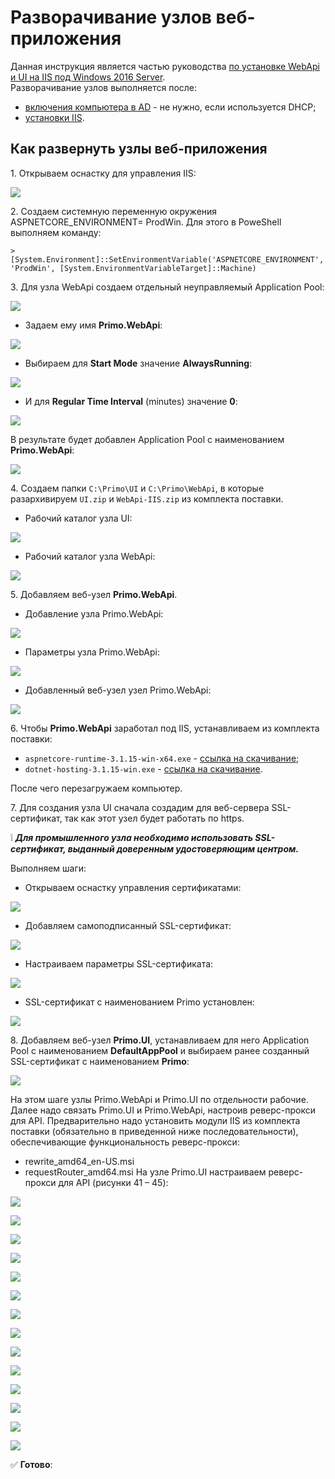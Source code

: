 # Разворачивание узлов веб-приложения

Данная инструкция является частью руководства [по установке WebApi и UI на IIS под Windows 2016 Server](https://github.com/PrimoRPA/Docs.Rus/blob/139-%D0%B4%D0%BE%D0%B1%D0%B0%D0%B2%D0%B8%D1%82%D1%8C-%D0%B4%D0%BE%D0%BA%D1%83%D0%BC%D0%B5%D0%BD%D1%82%D1%8B-%D0%B0%D0%B4%D0%BC%D0%B8%D0%BD%D0%B0-%D0%B2-%D1%80%D0%B0%D0%B7%D0%B4%D0%B5%D0%BB-%D0%BE%D1%80%D0%BA%D0%B5%D1%81%D1%82%D1%80%D0%B0%D1%82%D0%BE%D1%80%D0%B0/orchestrator/admin/Windows/webapi/install-webapi-introduction.md).\
Разворачивание узлов выполняется после:
* [включения компьютера в AD](https://github.com/PrimoRPA/Docs.Rus/blob/139-%D0%B4%D0%BE%D0%B1%D0%B0%D0%B2%D0%B8%D1%82%D1%8C-%D0%B4%D0%BE%D0%BA%D1%83%D0%BC%D0%B5%D0%BD%D1%82%D1%8B-%D0%B0%D0%B4%D0%BC%D0%B8%D0%BD%D0%B0-%D0%B2-%D1%80%D0%B0%D0%B7%D0%B4%D0%B5%D0%BB-%D0%BE%D1%80%D0%BA%D0%B5%D1%81%D1%82%D1%80%D0%B0%D1%82%D0%BE%D1%80%D0%B0/orchestrator/admin/Windows/webapi/install-webapi-introduction.md#%D0%B2%D0%BA%D0%BB%D1%8E%D1%87%D0%B5%D0%BD%D0%B8%D0%B5-%D0%BA%D0%BE%D0%BC%D0%BF%D1%8C%D1%8E%D1%82%D0%B5%D1%80%D0%B0-%D0%B2-ad) - не нужно, если используется DHCP;
* [установки IIS](https://github.com/PrimoRPA/Docs.Rus/edit/139-%D0%B4%D0%BE%D0%B1%D0%B0%D0%B2%D0%B8%D1%82%D1%8C-%D0%B4%D0%BE%D0%BA%D1%83%D0%BC%D0%B5%D0%BD%D1%82%D1%8B-%D0%B0%D0%B4%D0%BC%D0%B8%D0%BD%D0%B0-%D0%B2-%D1%80%D0%B0%D0%B7%D0%B4%D0%B5%D0%BB-%D0%BE%D1%80%D0%BA%D0%B5%D1%81%D1%82%D1%80%D0%B0%D1%82%D0%BE%D1%80%D0%B0/orchestrator/admin/Windows/webapi/webapi-install-iis.md).

## Как развернуть узлы веб-приложения

1\. Открываем оснастку для управления IIS:

![](<../../../../.gitbook/assets/install-webapi-node-1.png>)

2\. Создаем системную переменную окружения ASPNETCORE_ENVIRONMENT= ProdWin. Для этого в PoweShell выполняем команду:
```
> [System.Environment]::SetEnvironmentVariable('ASPNETCORE_ENVIRONMENT', 'ProdWin', [System.EnvironmentVariableTarget]::Machine)
```

3\. Для узла WebApi создаем отдельный неуправляемый Application Pool:

![](<../../../../.gitbook/assets/install-webapi-node-2.png>)

* Задаем ему имя **Primo.WebApi**:

![](<../../../../.gitbook/assets/install-webapi-node-3.png>)

* Выбираем для **Start Mode** значение **AlwaysRunning**:

![](<../../../../.gitbook/assets/install-webapi-node-4.png>)

* И для **Regular Time Interval** (minutes) значение **0**:

![](<../../../../.gitbook/assets/install-webapi-node-5.png>)

В результате будет добавлен Application Pool с наименованием **Primo.WebApi**:

![](<../../../../.gitbook/assets/install-webapi-node-6.png>)

4\. Создаем папки `C:\Primo\UI` и `C:\Primo\WebApi`, в которые разархивируем `UI.zip` и `WebApi-IIS.zip` из комплекта поставки.

* Рабочий каталог узла UI:

![](<../../../../.gitbook/assets/install-webapi-node-7.png>)

* Рабочий каталог узла WebApi:

![](<../../../../.gitbook/assets/install-webapi-node-8.png>)

5\. Добавляем веб-узел **Primo.WebApi**.
* Добавление узла Primo.WebApi:

![](<../../../../.gitbook/assets/install-webapi-node-9.png>)

* Параметры узла Primo.WebApi:

![](<../../../../.gitbook/assets/install-webapi-node-10.png>)

* Добавленный веб-узел узел Primo.WebApi:

![](<../../../../.gitbook/assets/install-webapi-node-11.png>)

6\. Чтобы **Primo.WebApi** заработал под IIS, устанавливаем из комплекта поставки:
* `aspnetcore-runtime-3.1.15-win-x64.exe` - [cсылка на скачивание](https://download.visualstudio.microsoft.com/download/pr/ae6e6b5b-5e7c-45f9-a668-cb1899f22e46/9c917acfab934ddd64340ba46490264e/aspnetcore-runtime-3.1.15-win-x64.exe);
* `dotnet-hosting-3.1.15-win.exe` -  [cсылка на скачивание](https://download.visualstudio.microsoft.com/download/pr/c8eabe25-bb2b-4089-992e-48198ff72ad8/a55a5313bfb65ac9bd2e5069dd4de5bc/dotnet-hosting-3.1.15-win.exe).
  
После чего перезагружаем компьютер.

7\. Для создания узла UI сначала создадим для веб-сервера SSL-сертификат, так как этот узел будет работать по https.

:grey_exclamation: ***Для промышленного узла необходимо использовать SSL-сертификат, выданный доверенным удостоверяющим центром.***

Выполняем шаги:

* Открываем оснастку управления сертификатами:

![](<../../../../.gitbook/assets/install-webapi-node-12.png>)

* Добавляем самоподписанный SSL-сертификат:

![](<../../../../.gitbook/assets/install-webapi-node-13.png>)

* Настраиваем параметры SSL-сертификата:

![](<../../../../.gitbook/assets/install-webapi-node-14.png>)

* SSL-сертификат с наименованием Primo установлен:

![](<../../../../.gitbook/assets/install-webapi-node-15.png>)

8\. Добавляем веб-узел **Primo.UI**, устанавливаем для него Application Pool с наименованием **DefaultAppPool** и выбираем ранее созданный SSL-сертификат с наименованием **Primo**: 

![](<../../../../.gitbook/assets/install-webapi-node-16.png>)

На этом шаге узлы Primo.WebApi и Primo.UI по отдельности рабочие. Далее надо связать Primo.UI и Primo.WebApi, настроив реверс-прокси для API. Предварительно надо установить модули IIS из комплекта поставки (обязательно в приведенной ниже последовательности), обеспечивающие функциональность реверс-прокси:
* rewrite_amd64_en-US.msi
* requestRouter_amd64.msi
	На узле Primo.UI настраиваем реверс-прокси для API (рисунки 41 – 45):

![](<../../../../.gitbook/assets/install-webapi-node-17.png>)

![](<../../../../.gitbook/assets/install-webapi-node-18.png>)

![](<../../../../.gitbook/assets/install-webapi-node-19.png>)

![](<../../../../.gitbook/assets/install-webapi-node-20.png>)

![](<../../../../.gitbook/assets/install-webapi-node-21.png>)

![](<../../../../.gitbook/assets/install-webapi-node-22.png>)

![](<../../../../.gitbook/assets/install-webapi-node-23.png>)

![](<../../../../.gitbook/assets/install-webapi-node-24.png>)

![](<../../../../.gitbook/assets/install-webapi-node-25.png>)

![](<../../../../.gitbook/assets/install-webapi-node-26.png>)

![](<../../../../.gitbook/assets/install-webapi-node-27.png>)

![](<../../../../.gitbook/assets/install-webapi-node-28.png>)

![](<../../../../.gitbook/assets/install-webapi-node-29.png>)

![](<../../../../.gitbook/assets/install-webapi-node-30.png>)

:white_check_mark: **Готово**:
